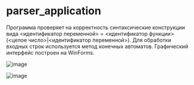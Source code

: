 # parser_application
Программа проверяет на корректность синтаксические конструкции вида <идентификатор переменной> = <идентификатор функции>(<целое число>|<идентификатор переменной>). Для обработки входных строк используется метод конечных автоматов. Графический интерфейс построен на WinForms.

![image](https://user-images.githubusercontent.com/81900269/133732688-92ccd4b3-5401-457d-956c-d930a3b0ad1e.png)

![image](https://user-images.githubusercontent.com/81900269/133732759-88e91d5b-24e8-441f-a380-601e2818322c.png)


